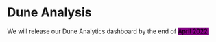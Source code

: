# Dune Analysis

We will release our Dune Analytics dashboard by the end of <mark style="background-color:purple;">April 2022.</mark>&#x20;

